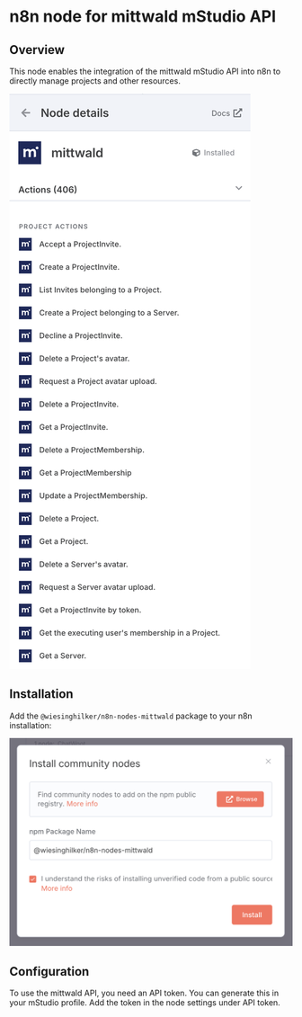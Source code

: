 # n8n node for mittwald mStudio API

## Overview

This node enables the integration of the mittwald mStudio API into n8n to directly manage projects and other resources.

![node-actions.png](node-actions.png)

## Installation

Add the `@wiesinghilker/n8n-nodes-mittwald` package to your n8n installation:

![installation.png](installation.png)

## Configuration

To use the mittwald API, you need an API token. You can generate this in your mStudio profile. Add the token in the node settings under API token.